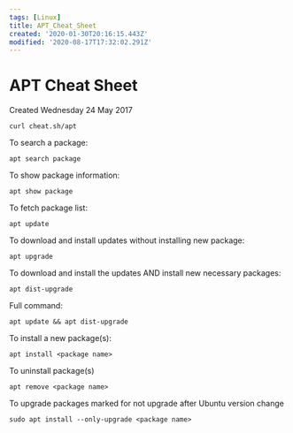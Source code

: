 ```yaml
---
tags: [Linux]
title: APT_Cheat_Sheet
created: '2020-01-30T20:16:15.443Z'
modified: '2020-08-17T17:32:02.291Z'
---
```


# APT Cheat Sheet
Created Wednesday 24 May 2017

```
curl cheat.sh/apt
```

To search a package:
```
apt search package
```

To show package information:
```
apt show package
```

To fetch package list:
```
apt update
```

To download and install updates without installing new package:
```
apt upgrade
```

To download and install the updates AND install new necessary packages:
```
apt dist-upgrade
```

Full command:
```
apt update && apt dist-upgrade
```

To install a new package(s):
```
apt install <package name>
```

To uninstall package(s)
```
apt remove <package name>
```


To upgrade packages marked for not upgrade after Ubuntu version change
```
sudo apt install --only-upgrade <package name>
```